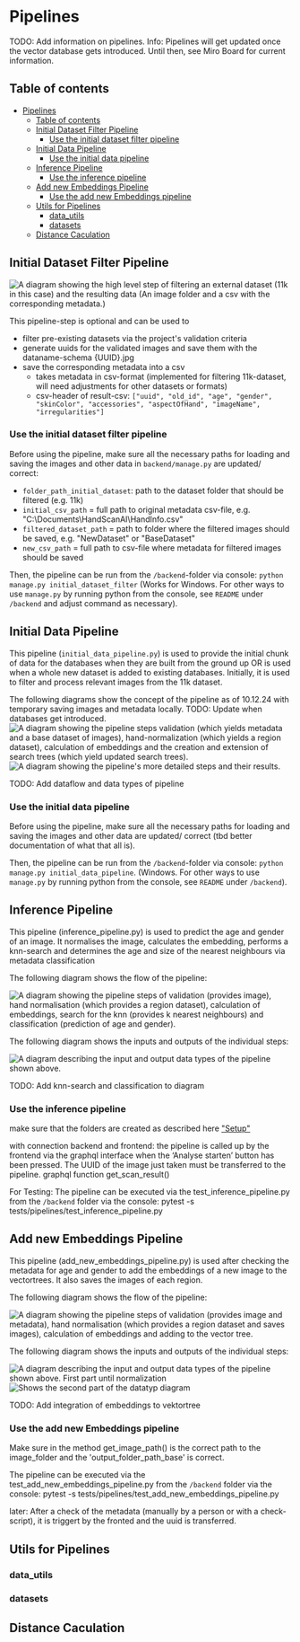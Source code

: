 # Pipelines

TODO: Add information on pipelines.
Info: Pipelines will get updated once the vector database gets introduced. Until then, see Miro Board for current information.

## Table of contents

- [Pipelines](#pipelines)
  - [Table of contents](#table-of-contents)
  - [Initial Dataset Filter Pipeline](#initial-dataset-filter-pipeline)
    - [Use the initial dataset filter pipeline](#use-the-initial-dataset-filter-pipeline)
  - [Initial Data Pipeline](#initial-data-pipeline)
    - [Use the initial data pipeline](#use-the-initial-data-pipeline)
  - [Inference Pipeline](#inference-pipeline)
    - [Use the inference pipeline](#use-the-inference-pipeline)
  - [Add new Embeddings Pipeline](#add-new-embeddings-pipeline)
    - [Use the add new Embeddings pipeline](#use-the-add-new-embeddings-pipeline)
  - [Utils for Pipelines](#utils-for-pipelines)
    - [data\_utils](#data_utils)
    - [datasets](#datasets)
  - [Distance Caculation](#distance-caculation)

## Initial Dataset Filter Pipeline

![A diagram showing the high level step of filtering an external dataset (11k in this case) and the resulting data (An image folder and a csv with the corresponding metadata.)](readme_data/initial_dataset_filter_pipeline_concept.png)

This pipeline-step is optional and can be used to

- filter pre-existing datasets via the project's validation criteria
- generate uuids for the validated images and save them with the dataname-schema {UUID}.jpg
- save the corresponding metadata into a csv
  - takes metadata in csv-format (implemented for filtering 11k-dataset, will need adjustments for other datasets or formats)
  - csv-header of result-csv:
  `["uuid", "old_id", "age", "gender", "skinColor", "accessories", "aspectOfHand", "imageName", "irregularities"]`

### Use the initial dataset filter pipeline

Before using the pipeline, make sure all the necessary paths for loading and saving the images and other data in `backend/manage.py` are updated/ correct:

- `folder_path_initial_dataset`: path to the dataset folder that should be filtered (e.g. 11k)
- `initial_csv_path` = full path to original metadata csv-file, e.g. "C:\Documents\HandScanAI\HandInfo.csv"
- `filtered_dataset_path` = path to folder where the filtered images should be saved, e.g. "NewDataset" or "BaseDataset"
- `new_csv_path` = full path to csv-file where metadata for filtered images should be saved

Then, the pipeline can be run from the `/backend`-folder via console:
`python manage.py initial_dataset_filter`
(Works for Windows. For other ways to use `manage.py` by running python from the console, see `README` under `/backend` and adjust command as necessary).

## Initial Data Pipeline

This pipeline (`initial_data_pipeline.py`) is used to provide the initial chunk of data for the databases when they are built from the ground up OR is used when a whole new dataset is added to existing databases. Initially, it is used to filter and process relevant images from the 11k dataset.

The following diagrams show the concept of the pipeline as of 10.12.24 with temporary saving images and metadata locally.
TODO: Update when databases get introduced.
![A diagram showing the pipeline steps validation (which yields metadata and a base dataset of images), hand-normalization (which yields a region dataset), calculation of embeddings and the creation and extension of search trees (which yield updated search trees).](readme_data/initial_data_pipeline_concept_rough_1.png)
![A diagram showing the pipeline's more detailed steps and their results.](readme_data/initial_data_pipeline_concept_medium_detail_1.png)

TODO: Add dataflow and data types of pipeline

### Use the initial data pipeline

Before using the pipeline, make sure all the necessary paths for loading and saving the images and other data are updated/ correct (tbd better documentation of what that all is).

Then, the pipeline can be run from the `/backend`-folder via console:
`python manage.py initial_data_pipeline`. (Windows. For other ways to use `manage.py` by running python from the console, see `README` under `/backend`).

## Inference Pipeline

This pipeline (inference_pipeline.py) is used to predict the age and gender of an image. It normalises the image, calculates the embedding, performs a knn-search and determines the age and size of the nearest neighbours via metadata classification

The following diagram shows the flow of the pipeline:

![A diagram showing the pipeline steps of validation (provides image), hand normalisation (which provides a region dataset), calculation of embeddings, search for the knn (provides k nearest neighbours) and classification (prediction of age and gender).](readme_data/inference_pipeline_concept.png)

The following diagram shows the inputs and outputs of the individual steps:

![A diagram describing the input and output data types of the pipeline shown above.](readme_data/inference_pipeline_datatypes.png)

TODO: Add knn-search and classification to diagram

### Use the inference pipeline

make sure that the folders are created as described here ["Setup"](../README.md#setup)

with connection backend and frontend:
the pipeline is called up by the frontend via the graphql interface when the ‘Analyse starten’ button has been pressed. The UUID of the image just taken must be transferred to the pipeline.
graphql function get_scan_result()

For Testing:
The pipeline can be executed via the test_inference_pipeline.py from the `/backend` folder via the console:
pytest -s tests/pipelines/test_inference_pipeline.py

## Add new Embeddings Pipeline

This pipeline (add_new_embeddings_pipeline.py) is used after checking the metadata for age and gender to add the embeddings of a new image to the vectortrees. It also saves the images of each region.

The following diagram shows the flow of the pipeline:

![A diagram showing the pipeline steps of validation (provides image and metadata), hand normalisation (which provides a region dataset and saves images), calculation of embeddings and adding to the vector tree.](readme_data/add_new_embeddings_pipeline_concept.png)

The following diagram shows the inputs and outputs of the individual steps:

![A diagram describing the input and output data types of the pipeline shown above. First part until normalization ](readme_data/add_new_embeddings_pipeline_datatypes_1.png)
![Shows the second part of the datatyp diagram ](readme_data/add_new_embeddings_pipeline_datatypes_2.png)

TODO: Add integration of embeddings to vektortree

### Use the add new Embeddings pipeline

Make sure in the method get_image_path() is the correct path to the image_folder and the 'output_folder_path_base' is correct.

The pipeline can be executed via the test_add_new_embeddings_pipeline.py from the `/backend` folder via the console:
pytest -s tests/pipelines/test_add_new_embeddings_pipeline.py

later:
After a check of the metadata (manually by a person or with a check-script), it is triggert by the fronted and the uuid is transferred.

## Utils for Pipelines

### data_utils

### datasets

## Distance Caculation
